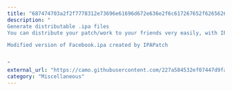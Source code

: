 ```yaml
---
title: "687474703a2f2f7778312e73696e61696d672e636e2f6c617267652f62656265646262356c7931666979617775357133366a32306774303766676d722e6a7067"
description: "
Generate distributable .ipa files
You can distribute your patch/work to your friends very easily, with IPAPatch generated modified version of .ipa files

Modified version of Facebook.ipa created by IPAPatch


"
external_url: "https://camo.githubusercontent.com/227a584532ef07447d9fa19cff7b42a02c92b5f4b0f7778f245a6a16fec8ea66/687474703a2f2f7778312e73696e61696d672e636e2f6c617267652f62656265646262356c7931666979617775357133366a32306774303766676d722e6a7067"
category: "Miscellaneous"
---
```

